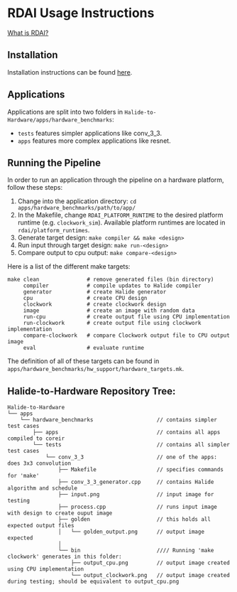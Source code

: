 # RDAI Usage Instructions
[What is RDAI?](README.md)

## Installation
Installation instructions can be found [here](INSTALL.md).

## Applications
Applications are split into two folders in `Halide-to-Hardware/apps/hardware_benchmarks`:
- `tests` features simpler applications like conv_3_3.
- `apps` features more complex applications like resnet.

## Running the Pipeline
In order to run an application through the pipeline on a hardware platform, follow these steps:
1. Change into the application directory: `cd apps/hardware_benchmarks/path/to/app/`
2. In the Makefile, change `RDAI_PLATFORM_RUNTIME` to the desired platform runtime (e.g. `clockwork_sim`). Available platform runtimes are located in `rdai/platform_runtimes`.
3. Generate target design: `make compiler && make <design>`
4. Run input through target design: `make run-<design>`
5. Compare output to cpu output: `make compare-<design>`

Here is a list of the different make targets:
<pre><code>make clean               # remove generated files (bin directory)
     compiler            # compile updates to Halide compiler
     generator           # create Halide generator
     cpu                 # create CPU design
     clockwork           # create clockwork design
     image               # create an image with random data
     run-cpu             # create output file using CPU implementation
     run-clockwork       # create output file using clockwork implementation
     compare-clockwork   # compare Clockwork output file to CPU output image
     eval                # evaluate runtime </code></pre>

The definition of all of these targets can be found in `apps/hardware_benchmarks/hw_support/hardware_targets.mk`.

## Halide-to-Hardware Repository Tree:
<pre><code>Halide-to-Hardware
└── apps
    └── hardware_benchmarks                    // contains simpler test cases
        ├── apps                               // contains all apps compiled to coreir
        └── tests                              // contains all simpler test cases
            └── conv_3_3                       // one of the apps: does 3x3 convolution
                ├── Makefile                   // specifies commands for 'make'
                ├── conv_3_3_generator.cpp     // contains Halide algorithm and schedule
                ├── input.png                  // input image for testing
                ├── process.cpp                // runs input image with design to create ouput image
                ├── golden                     // this holds all expected output files
                │   └── golden_output.png      // output image expected
                │
                └── bin                        //// Running 'make clockwork' generates in this folder:
                    ├── output_cpu.png         // output image created using CPU implementation
                    └── output_clockwork.png   // output image created during testing; should be equivalent to output_cpu.png</code></pre>
